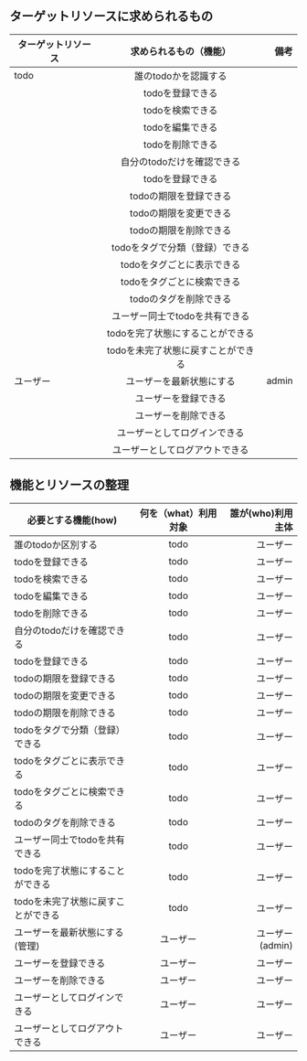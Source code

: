 ## ターゲットリソースに求められるもの
| ターゲットリソース | 求められるもの（機能） | 備考 |
| ------------------ | :----------------------------: | -------------------------: |
| todo | 誰のtodoかを認識する |  |
|  | todoを登録できる |  |
|  | todoを検索できる |  |
|  | todoを編集できる |  |
|  | todoを削除できる |  |
|  | 自分のtodoだけを確認できる |  |
|  | todoを登録できる |  |
|  | todoの期限を登録できる |  |
|  | todoの期限を変更できる |  |
|  | todoの期限を削除できる |  |
|  | todoをタグで分類（登録）できる |  |
|  | todoをタグごとに表示できる |  |
|  | todoをタグごとに検索できる |  |
|  | todoのタグを削除できる |  |
|  | ユーザー同士でtodoを共有できる |  |
|  | todoを完了状態にすることができる |  |
|  | todoを未完了状態に戻すことができる |  |
| ユーザー | ユーザーを最新状態にする | admin |
|  | ユーザーを登録できる |  |
|  | ユーザーを削除できる |  |
|  | ユーザーとしてログインできる |  |
|  | ユーザーとしてログアウトできる |  |

## 機能とリソースの整理

| 必要とする機能(how) | 何を（what）利用対象 | 誰が(who)利用主体 |
| ------------------ | :----------------------------: | -------------------------: |
| 誰のtodoか区別する | todo | ユーザー |
| todoを登録できる | todo |  ユーザー |
| todoを検索できる | todo |  ユーザー |
| todoを編集できる | todo |  ユーザー |
| todoを削除できる | todo |  ユーザー |
| 自分のtodoだけを確認できる | todo | ユーザー |
| todoを登録できる | todo | ユーザー |
| todoの期限を登録できる | todo | ユーザー |
| todoの期限を変更できる | todo | ユーザー |
| todoの期限を削除できる | todo | ユーザー |
| todoをタグで分類（登録）できる | todo | ユーザー |
| todoをタグごとに表示できる | todo | ユーザー |
| todoをタグごとに検索できる | todo | ユーザー |
| todoのタグを削除できる | todo | ユーザー |
| ユーザー同士でtodoを共有できる | todo | ユーザー |
| todoを完了状態にすることができる | todo | ユーザー |
| todoを未完了状態に戻すことができる | todo | ユーザー |
| ユーザーを最新状態にする(管理) | ユーザー | ユーザー(admin) |
| ユーザーを登録できる | ユーザー | ユーザー |
| ユーザーを削除できる | ユーザー | ユーザー |
| ユーザーとしてログインできる | ユーザー | ユーザー |
| ユーザーとしてログアウトできる | ユーザー | ユーザー |
